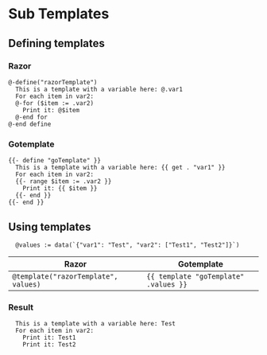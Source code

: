 # Sub Templates

## Defining templates

### Razor
```
@-define("razorTemplate")
  This is a template with a variable here: @.var1  
  For each item in var2:  
  @-for ($item := .var2)
    Print it: @$item  
  @-end for
@-end define
```

### Gotemplate
```
{{- define "goTemplate" }}
  This is a template with a variable here: {{ get . "var1" }}
  For each item in var2:
  {{- range $item := .var2 }}
    Print it: {{ $item }}
  {{- end }}
{{- end }}
```

## Using templates

```
  @values := data(`{"var1": "Test", "var2": ["Test1", "Test2"]}`)
```

| Razor | Gotemplate
| ---   | ---
| ```@template("razorTemplate", values)``` | ```{{ template "goTemplate" .values }}```

### Result

```
  This is a template with a variable here: Test
  For each item in var2:
    Print it: Test1
    Print it: Test2
```
